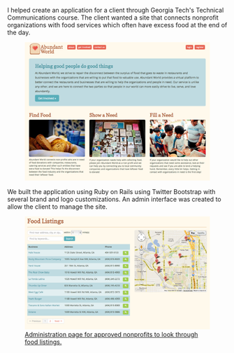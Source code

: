 I helped create an application for a client through Georgia Tech's Technical Communications course. The client wanted a site that connects nonprofit organizations with food services which often have excess food at the end of the day.

<figure>
    <a class="media-image" href="/images/abundant-world/1.png">
       <img src="/images/abundant-world/1.png" alt="Abundant World front page." />
    </a>
</figure>

We built the application using Ruby on Rails using Twitter Bootstrap with several brand and logo customizations. An admin interface was created to allow the client to manage the site.

<figure>
    <a class="media-image" href="/images/abundant-world/2.png">
       <img src="/images/abundant-world/2.png" alt="Administration page for approved nonprofits to look through food listings." />
       <figcaption>Administration page for approved nonprofits to look through food listings.</figcaption>
    </a>
</figure>